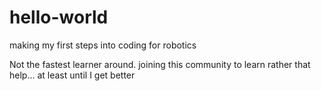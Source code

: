 # hello-world
making my first steps into coding for robotics

Not the fastest learner around. joining this community to learn rather that help...
at least until I get better

